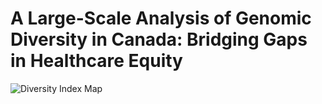 # A Large-Scale Analysis of Genomic Diversity in Canada: Bridging Gaps in Healthcare Equity
![Diversity Index Map](https://github.com/user-attachments/assets/abcec1ab-43f3-4188-85c2-81570a4bce07)
